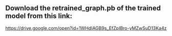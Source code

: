 ## Download the retrained_graph.pb of the trained model from this link:

https://drive.google.com/open?id=1WHdIAGB9s_EfZpIBro-yMZwSuD13Ka4z
